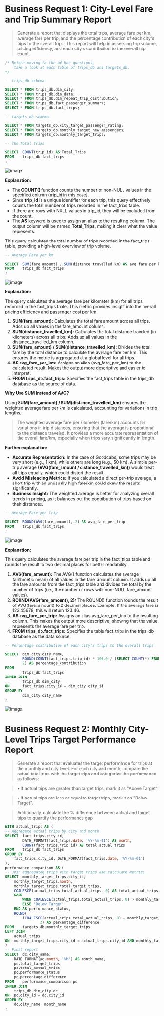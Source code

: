 # Business Request 1: City-Level Fare and Trip Summary Report
> Generate a report that displays the total trips, average fare per km, average fare per trip, and the percentage contribution of each city's trips to the overall trips. This report will help in assessing trip volume, pricing efficiency, and each city's contribution to the overall trip count.

```sql
/* Before moving to the ad-hoc questions, 
	take a look at each table of trips_db and targets_db.
*/

-- trips_db schema

SELECT * FROM trips_db.dim_city;
SELECT * FROM trips_db.dim_date;
SELECT * FROM trips_db.dim_repeat_trip_distribution;
SELECT * FROM trips_db.fact_passenger_summary;
SELECT * FROM trips_db.fact_trips;

-- targets_db schema

SELECT * FROM targets_db.city_target_passenger_rating;
SELECT * FROM targets_db.monthly_target_new_passengers;
SELECT * FROM targets_db.monthly_target_trips; 
```

```sql
-- The Total Trips

SELECT  COUNT(trip_id) AS Total_Trips
FROM    trips_db.fact_trips
;
```
![image](https://github.com/user-attachments/assets/9efa708e-5ab5-412a-b66e-87e4062789b8)

**Explanation:**
- The **COUNT()** function counts the number of non-NULL values in the specified column (trip_id in this case).
- Since **trip_id** is a unique identifier for each trip, this query effectively counts the total number of trips recorded in the fact_trips table.
- If there are rows with NULL values in trip_id, they will be excluded from the count.
- The **AS** keyword is used to assign an alias to the resulting column. The output column will be named **Total_Trips**, making it clear what the value represents.

This query calculates the total number of trips recorded in the fact_trips table, providing a high-level overview of trip volume.


```sql
-- Average Fare per km

SELECT  SUM(fare_amount) / SUM(distance_travelled_km) AS avg_fare_per_km
FROM    trips_db.fact_trips
;
```
![image](https://github.com/user-attachments/assets/0c307d7b-b78a-43e5-bda8-4c3d0f417799)

**Explanation:**

The query calculates the average fare per kilometer (km) for all trips recorded in the fact_trips table. This metric provides insight into the overall pricing efficiency and passenger cost per km.

1. **SUM(fare_amount):**
    Calculates the total fare amount across all trips.
    Adds up all values in the fare_amount column.
2. **SUM(distance_travelled_km):**
    Calculates the total distance traveled (in kilometers) across all trips.
    Adds up all values in the distance_travelled_km column.
3. **SUM(fare_amount) / SUM(distance_travelled_km):**
    Divides the total fare by the total distance to calculate the average fare per km.
    This ensures the metric is aggregated at a global level for all trips.
4. **AS avg_fare_per_km:**
    Assigns an alias (avg_fare_per_km) to the calculated result.
    Makes the output more descriptive and easier to interpret.
5. **FROM trips_db.fact_trips:**
    Specifies the fact_trips table in the trips_db database as the source of data.

  **Why Use SUM Instead of AVG?**

  Using **SUM(fare_amount) / SUM(distance_travelled_km)** ensures the weighted average fare per km is calculated, accounting for variations in trip lengths.
  >The weighted average fare per kilometer (fare/km) accounts for variations in trip distances, ensuring that the average is proportional to the distance traveled. It provides a more accurate representation of the overall fare/km, especially when trips vary significantly in length.
  
  **Further explanation:**
- **Accurate Representation:** In the case of Goodcabs, some trips may be very short (e.g., 1 km), while others are long (e.g., 50 km). A simple per-trip average **(AVG(fare_amount / distance_travelled_km))** would treat all trips equally, which could distort the result.
- **Avoid Misleading Metrics:** If you calculated a direct per-trip average, a short trip with an unusually high fare/km could skew the results significantly.
- **Business Insight:** The weighted average is better for analyzing overall trends in pricing, as it balances out the contribution of trips based on their distances.

```sql
-- Average Fare per trip

SELECT  ROUND(AVG(fare_amount), 2) AS avg_fare_per_trip
FROM    trips_db.fact_trips
;
```
![image](https://github.com/user-attachments/assets/783f69e9-9a26-46ee-ba8c-95ae088add23)

**Explanation:**

This query calculates the average fare per trip in the fact_trips table and rounds the result to two decimal places for better readability.

1. **AVG(fare_amount):**
    The AVG() function calculates the average (arithmetic mean) of all values in the fare_amount column.
    It adds up all the fare amounts from the fact_trips table and divides the total by the number of trips (i.e., the number of rows with non-NULL fare_amount values).
2. **ROUND(AVG(fare_amount), 2):**
    The ROUND() function rounds the result of AVG(fare_amount) to 2 decimal places.
    Example: If the average fare is 123.45678, this will return 123.46.
3. **AS avg_fare_per_trip:**
    Assigns an alias avg_fare_per_trip to the resulting column.
    This makes the output more descriptive, showing that the value represents the average fare per trip.
4. **FROM trips_db.fact_trips:**
    Specifies the table fact_trips in the trips_db database as the data source.
   
```sql
-- Percentage contribution of each city's trips to the overall trips

SELECT  dim_city.city_name,
        ROUND(COUNT(fact_trips.trip_id) * 100.0 / (SELECT COUNT(*) FROM trips_db.fact_trips),
        2) AS percentage_contribution
FROM
        trips_db.fact_trips
INNER JOIN
        trips_db.dim_city
ON      fact_trips.city_id = dim_city.city_id
GROUP BY
        dim_city.city_name
;
```
![image](https://github.com/user-attachments/assets/25ea9904-68e3-4f72-b7da-a8a7670cff59)

# Business Request 2: Monthly City-Level Trips Target Performance Report
> Generate a report that evaluates the target performance for trips at the monthly and city level. For each city and month, compare the actual total trips with the target trips and categorize the performance as follows:

> • If actual trips are greater than target trips, mark it as "Above Target".

> • If actual trips are less or equal to target trips, mark it as "Below Target".

>Additionally, calculate the % difference between actual and target trips to quantify the performance gap

```sql
WITH actual_trips AS (
-- Aggregate actual trips by city and month
SELECT	fact_trips.city_id,
        DATE_FORMAT(fact_trips.date, '%Y-%m-01') AS month,
        COUNT(fact_trips.trip_id) AS total_actual_trips
FROM 	trips_db.fact_trips
GROUP BY
	fact_trips.city_id, DATE_FORMAT(fact_trips.date, '%Y-%m-01')
),
performance_comparison AS (
-- Join aggregated trips with target trips and calculate metrics
SELECT	monthly_target_trips.city_id,
	monthly_target_trips.month,
	monthly_target_trips.total_target_trips,
	COALESCE(actual_trips.total_actual_trips, 0) AS total_actual_trips,
	CASE
		WHEN COALESCE(actual_trips.total_actual_trips, 0) > monthly_target_trips.total_target_trips THEN 'Above Target'
		ELSE 'Below Target'
	END AS performance_status,
	ROUND(
		(COALESCE(actual_trips.total_actual_trips, 0) - monthly_target_trips.total_target_trips) / monthly_target_trips.total_target_trips * 100, 
                2) AS percentage_difference
FROM 	targets_db.monthly_target_trips
LEFT JOIN 
	actual_trips
ON	monthly_target_trips.city_id = actual_trips.city_id AND monthly_target_trips.month = actual_trips.month
)
-- Final report
SELECT	dc.city_name,
	DATE_FORMAT(pc.month, '%M') AS month_name,
	pc.total_target_trips,
	pc.total_actual_trips,
	pc.performance_status,
	pc.percentage_difference
FROM 	performance_comparison pc
INNER JOIN
	trips_db.dim_city dc
ON 	pc.city_id = dc.city_id
ORDER BY
	dc.city_name, month_name
;
```


